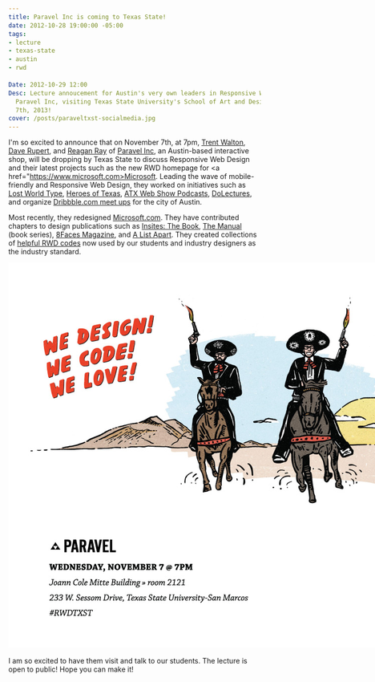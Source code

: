```yaml
---
title: Paravel Inc is coming to Texas State!
date: 2012-10-28 19:00:00 -05:00
tags:
- lecture
- texas-state
- austin
- rwd

Date: 2012-10-29 12:00
Desc: Lecture annoucement for Austin's very own leaders in Responsive Web Design,
  Paravel Inc, visiting Texas State University's School of Art and Design on November
  7th, 2013!
cover: /posts/paraveltxst-socialmedia.jpg
---
```


I'm so excited to announce that on November 7th, at 7pm, <a href="https://www.twitter.com/trentwalton">Trent Walton</a>, <a href="https://www.twitter.com/davatron5000" >Dave Rupert</a>, and <a href="https://www.twitter.com/raygunray" >Reagan Ray</a> of <a href="https://www.paravelinc.com">Paravel Inc</a>, an Austin-based interactive shop, will be dropping by Texas State to discuss Responsive Web Design and their latest projects such as the new RWD homepage for <a href="https://www.microsoft.com>Microsoft</a>. Leading the wave of mobile-friendly and Responsive Web Design, they worked on initiatives such as <a href="https://lostworldsfairs.com/">Lost World Type</a>, <a href="https://heroesoftexas.com/">Heroes of Texas</a>, <a href="https://atxwebshow.com/">ATX Web Show Podcasts</a>, <a href="https://www.dolectures.com" >DoLectures</a>, and organize <a href="https://www.twitter.com/atxdribbble">Dribbble.com meet ups</a> for the city of Austin.

Most recently, they redesigned <a href="https://Microsoft.com/">Microsoft.com</a>. They have contributed chapters to design publications such as <a href="shop.viewportindustries.com/products/insites-the-book">Insites: The Book</a>, <a href="alwaysreadthemanual.com">The Manual</a> (book series), <a href="https://www.8faces.com">8Faces Magazine</a>, and <a href="https://www.alistapart.com/articles/mo-pixels-mo-problems/" >A List Apart</a>. They created collections of <a href="https://fitvidsjs.com/" >helpful RWD codes</a> now used by our students and industry designers as the industry standard.

<img src="/static/img/posts/paraveltxst-socialmedia.jpg" alt="poster for paravel lecture" style="max-width: 1024px; margin: 0 auto;">

I am so excited to have them visit and talk to our students. The lecture is open to public! Hope you can make it!
